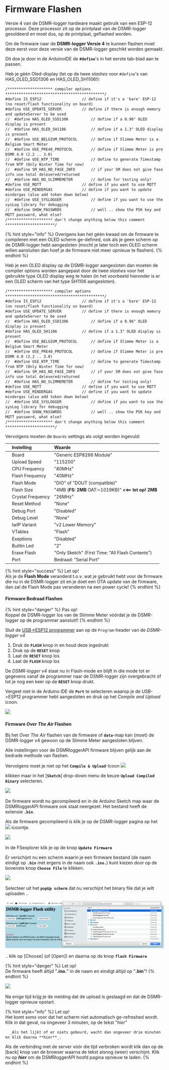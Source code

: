 # Firmware Flashen

Versie 4 van de DSMR-logger hardware maakt gebruik van een ESP-12 processor. Deze processor zit op de printplaat van de DSMR-logger gesoldeerd en moet dus, op de printplaat, geflashed worden.

Om de firmware naar de **DSMR-logger Versie 4** te kunnen flashen moet deze eerst voor deze versie van de DSMR-logger geschikt worden gemaakt.

Dit doe je door in de ArduinoIDE de **`#define`**'s in het eerste tab-blad aan te passen.

Heb je géén Oled-display \(let op de twee _slashes_ voor `#define`'s van HAS\_OLED\_SSD1306 en HAS\_OLED\_SH1106!\):

```text
/******************** compiler options  ********************************************/
#define IS_ESP12                  // define if it's a 'bare' ESP-12 (no reset/flash functionality on board)
#define USE_UPDATE_SERVER         // define if there is enough memory and updateServer to be used
//  #define HAS_OLED_SSD1306          // define if a 0.96" OLED display is present
//  #define HAS_OLED_SH1106           // define if a 1.3" OLED display is present
//  #define USE_BELGIUM_PROTOCOL      // define if Slimme Meter is a Belgium Smart Meter
//  #define USE_PRE40_PROTOCOL        // define if Slimme Meter is pre DSMR 4.0 (2.2 .. 3.0)
//  #define USE_NTP_TIME              // define to generate Timestamp from NTP (Only Winter Time for now)
//  #define SM_HAS_NO_FASE_INFO       // if your SM does not give fase info use total delevered/returned
//  #define HAS_NO_SLIMMEMETER        // define for testing only!
#define USE_MQTT                  // define if you want to use MQTT
#define USE_MINDERGAS             // define if you want to update mindergas (also add token down below)
//  #define USE_SYSLOGGER             // define if you want to use the sysLog library for debugging
//  #define SHOW_PASSWRDS             // well .. show the PSK key and MQTT password, what else?
/******************** don't change anything below this comment **********************/

```

{% hint style="info" %}
Overigens kan het géén kwaad om de firmware te compileren met een OLED scherm ge-defined, ook als je geen scherm op de DSMR-logger hebt aangesloten \(mocht je later toch een OLED scherm willen aansluiten dan hoef je de firmware niet meer opnieuw te flashen\). 
{% endhint %}

Heb je een OLED display op de DSMR-logger aangesloten dan moeten de compiler options worden aangepast door de twee _slashes_ voor het gebruikte type OLED display weg te halen \(in het voorbeeld hieronder is er een OLED scherm van het type SH1106 aangesloten\).

```text
/******************** compiler options  ********************************************/
#define IS_ESP12                  // define if it's a 'bare' ESP-12 (no reset/flash functionality on board)
#define USE_UPDATE_SERVER         // define if there is enough memory and updateServer to be used
//  #define HAS_OLED_SSD1306          // define if a 0.96" OLED display is present
#define HAS_OLED_SH1106           // define if a 1.3" OLED display is present
//  #define USE_BELGIUM_PROTOCOL      // define if Slimme Meter is a Belgium Smart Meter
//  #define USE_PRE40_PROTOCOL        // define if Slimme Meter is pre DSMR 4.0 (2.2 .. 3.0)
//  #define USE_NTP_TIME              // define to generate Timestamp from NTP (Only Winter Time for now)
//  #define SM_HAS_NO_FASE_INFO       // if your SM does not give fase info use total delevered/returned
//  #define HAS_NO_SLIMMEMETER        // define for testing only!
#define USE_MQTT                  // define if you want to use MQTT
#define USE_MINDERGAS             // define if you want to update mindergas (also add token down below)
//  #define USE_SYSLOGGER             // define if you want to use the sysLog library for debugging
//  #define SHOW_PASSWRDS             // well .. show the PSK key and MQTT password, what else?
/******************** don't change anything below this comment **********************/

```

Vervolgens moeten de `Boards` settings als volgt worden ingevuld:

|  | Instelling | Waarde |
| :--- | :--- | :--- |
|  | Board | "Generic ESP8266 Module" |
|  | Upload Speed | "115200" |
|  | CPU Frequency | "80MHz" |
|  | Flash Frequency | "40MHz" |
|  | Flash Mode | "DIO" of "DOUT \(compatible\)" |
|  | Flash Size | "4MB \(**FS: 2MB** OAT:~1019KB\)" **&lt;&lt;== let op! 2MB** |
|  | Crystal Frequency | "26MHz" |
|  | Reset Method | "None" |
|  | Debug Port | "Disabled" |
|  | Debug Level | "None" |
|  | IwIP Variant | "v2 Lower Memory" |
|  | VTables | "Flash" |
|  | Exeptions | "Disabled" |
|  | Builtin Led | "2" |
|  | Erase Flash | "Only Sketch" \(First Time: "All Flash Contents"\) |
|  | Port | Bedraad: "Serial Port" |

{% hint style="success" %}
Let op!  
Als je de **Flash Mode** veranderd t.o.v. wat je gebruikt hebt voor de firmware die nu in de DSMR-logger zit en je doet een OTA update van de firmware, dan zal de Flash Mode pas veranderen na een power cycle!
{% endhint %}



#### Firmware Bedraad Flashen <a id="firmware-bedraad-flashen"></a>

{% hint style="danger" %}
Pas op!  
Koppel de DSMR-logger los van de Slimme Meter vóórdat je de DSMR-logger op de programmer aansluit!!
{% endhint %}



Sluit de [USB-&gt;ESP12 programmer](https://mrwheel.github.io/DSMRloggerWS/hardware_V4_Programmer/) aan op de `Program`-header van de _DSMR-logger v4_

1. Druk de **`FLASH`** knop in en houd deze ingedrukt
2. Druk op de **`RESET`** knop
3. Laat de **`RESET`** knop los
4. Laat de **`FLASH`** knop los

De _DSMR-logger v4_ staat nu in Flash-mode en blijft in die mode tot er gegevens vanaf de programmer naar de DSMR-logger zijn overgebracht óf tot je nog een keer op de **`RESET`** knop drukt.

Vergeet niet in de Arduino IDE de **`Port`** te selecteren waarop je de USB-&gt;ESP12 programmer hebt aangesloten en druk op het _Compile and Upload_ icoon.

![](https://mrwheel.github.io/DSMRloggerWS/img/CompileAndUploadIcon.png)

#### Firmware _Over The Air_ Flashen <a id="firmware-over-the-air-flashen"></a>

Bij het _Over The Air_ flashen van de firmware of **`data`**-map kan \(moet\) de DSMR-logger v4 gewoon op de Slimme Meter aangesloten blijven.

Alle instellingen voor de DSMRloggerAPI firmware blijven gelijk aan de bedrade methode van flashen.

Vervolgens moet je niet op het   **`Compile & Upload`**-Icoon   ![](https://mrwheel.github.io/DSMRloggerWS/img/NotCompileAndUploadIcon.png)  

klikken maar in het \[**`Sketch`**\] drop-down menu de keuze **`Upload Compiled Binary`** selecteren.

![](https://mrwheel.github.io/DSMRloggerWS/img/ExportCompiledBinary.png)

De firmware wordt nu gecompileerd en in de Arduino Sketch map waar de DSMRloggerAPI firmware ook staat neergezet. Het bestand heeft de extensie **`.bin`**.

Als de firmware gecompileerd is klik je op de DSMR-logger pagina op het ![](https://mrwheel.github.io/DSMRloggerWS/img/FSexplorer.png) icoontje.

![](https://mrwheel.github.io/DSMRloggerWS/img/DSMRloggerWS_FSexplorer.png)

In de FSexplorer klik je op de knop **`Update Firmware`**

Er verschijnt nu een scherm waarin je een firmware bestand \(de naam eindigt op **`.bin`** met ergens in de naam ook **`.ino.`**\) kunt kiezen door op de bovenste knop **`Choose File`** te klikken.

![](https://mrwheel.github.io/DSMRloggerWS/img/DSMR-FlashUtility.png)

Selecteer uit het **`popUp scherm`** dat nu verschijnt het binary file dat je wilt uploaden ..

![](../.gitbook/assets/choose_ino_bin.png)

.. klik op \[Choose\] \(of \[Open\]\) en daarna op de knop **`flash Firmware`** 

{% hint style="danger" %}
Let op!  
De firmware heeft áltijd "**.ino.**" in de naam en eindigt áltijd op "**.bin**"!
{% endhint %}

![](https://mrwheel.github.io/DSMRloggerWS/img/DSMR-FlashWait4Reboot.png)

Na enige tijd krijg je de melding dat de upload is geslaagd en dat de DSMR-logger opnieuw opstart.

{% hint style="info" %}
Let op!  
Het komt soms voor dat het scherm niet automatisch ge-refreshed wordt. Klik in dat geval, na ongeveer 3 minuten, op de tekst "_hier_"  
  
      _Als het lijkt of er niets gebeurd, wacht dan ongeveer drie minuten en klik daarna **hier**_.  
  
Als de verbinding met de server vóór die tijd verbroken wordt klik dan op de \[back\] knop van de browser waarna de tekst alsnog \(weer\) verschijnt. Klik nu op _**hier**_ om de DSMRloggerAPI hoofd pagina opnieuw te laden.
{% endhint %}



